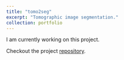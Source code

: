 ```yaml
---
title: "tomo2seg"
excerpt: "Tomographic image segmentation."
collection: portfolio
---
```


I am currently working on this project.

Checkout the project [repository](https://github.com/joaopcbertoldo/tomo2seg).
